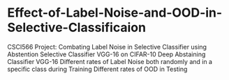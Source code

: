 # Effect-of-Label-Noise-and-OOD-in-Selective-Classificaion
CSCI566 Project: Combating Label Noise in Selective Classifier using Abstention
Selective Classifier VGG-16 on CIFAR-10
Deep Abstaining Classifier VGG-16
Different rates of Label Noise both randomly and in a specific class during Training
Different rates of OOD in Testing
